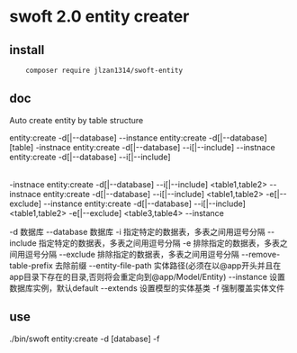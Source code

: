 # swoft 2.0 entity creater

## install

```bash
    composer require jlzan1314/swoft-entity
```

## doc
Auto create entity by table structure

entity:create -d[|--database] <database> --instance <instance>
entity:create -d[|--database] <database> [table] -instnace <instnace>
entity:create -d[|--database] <database> --i[|--include] <table> --instnace <instnace>
entity:create -d[|--database] <database> --i[|--include] <table> -instnace <instnace>
entity:create -d[|--database] <database> --i[|--include] <table1,table2> --instnace <instnace>
entity:create -d[|--database] <database> --i[|--include] <table1,table2> -e[|--exclude] <table3> --instance <instance>
entity:create -d[|--database] <database> --i[|--include] <table1,table2> -e[|--exclude] <table3,table4> --instance <instance>

-d 数据库
--database 数据库
-i 指定特定的数据表，多表之间用逗号分隔
--include 指定特定的数据表，多表之间用逗号分隔
-e 排除指定的数据表，多表之间用逗号分隔
--exclude 排除指定的数据表，多表之间用逗号分隔
--remove-table-prefix 去除前缀
--entity-file-path 实体路径(必须在以@app开头并且在app目录下存在的目录,否则将会重定向到@app/Model/Entity)
--instance 设置数据库实例，默认default
--extends 设置模型的实体基类
-f 强制覆盖实体文件  

## use
./bin/swoft entity:create -d [database] -f